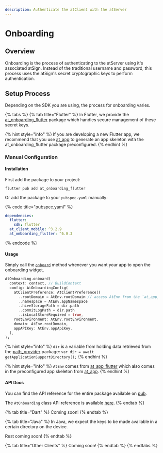 ```yaml
---
description: Authenticate the atClient with the atServer
---
```


# Onboarding

## Overview

Onboarding is the process of authenticating to the atServer using it's associated atSign. Instead of the traditional username and password, this process uses the atSign's secret cryptographic keys to perform authentication.

## Setup Process

Depending on the SDK you are using, the process for onboarding varies.

{% tabs %}
{% tab title="Flutter" %}
In Flutter, we provide the [at\_onboarding\_flutter](https://pub.dev/packages/at\_onboarding\_flutter) package which handles secure management of these secret keys.&#x20;

{% hint style="info" %}
If you are developing a new Flutter app, we recommend that you use [at\_app](https://pub.dev/packages/at\_app) to generate an app skeleton with the at\_onboarding\_flutter package preconfigured.
{% endhint %}

### Manual Configuration

#### Installation

First add the package to your project:

```
flutter pub add at_onboarding_flutter
```

Or add the package to your `pubspec.yaml` manually:

{% code title="pubspec.yaml" %}
```yaml
dependencies:
  flutter:
    sdk: flutter
  at_client_mobile: ^3.2.9
  at_onboarding_flutter: ^6.0.3
```
{% endcode %}

#### Usage

Simply call the [`onboard`](https://pub.dev/documentation/at\_onboarding\_flutter/latest/at\_onboarding/AtOnboarding/onboard.html) method whenever you want your app to open the onboarding widget.

```dart
AtOnboarding.onboard(
  context: context, // BuildContext
  config: AtOnboardingConfig(
    atClientPreference: AtClientPreference()
      ..rootDomain = AtEnv.rootDomain // access AtEnv from the `at_app_flutter` package
      ..namespace = AtEnv.appNamespace
      ..hiveStoragePath = dir.path
      ..commitLogPath = dir.path
      ..isLocalStoreRequired = true,
    rootEnvironment: AtEnv.rootEnvironment,
    domain: AtEnv.rootDomain,
    appAPIKey: AtEnv.appApiKey,
  ),
);
```

{% hint style="info" %}
`dir` is a variable from holding data retrieved from the [path\_provider](https://pub.dev/packages/path\_provider) package: `var dir = await getApplicationSupportDirectory();`
{% endhint %}

{% hint style="info" %}
`AtEnv` comes from [at\_app\_flutter](https://pub.dev/packages/at\_app\_flutter) which also comes in the preconfigured app skeleton from [at\_app](https://pub.dev/packages/at\_app).
{% endhint %}

#### API Docs

You can find the API reference for the entire package available on [pub](https://pub.dev/documentation/at\_onboarding\_flutter/latest/).

The `AtOnboarding` class API reference is available [here](https://pub.dev/documentation/at\_onboarding\_flutter/latest/at\_onboarding/AtOnboarding-class.html).
{% endtab %}

{% tab title="Dart" %}
Coming soon!
{% endtab %}

{% tab title="Java" %}
In Java, we expect the keys to be made available in a certain directory on the device.

Rest coming soon!
{% endtab %}

{% tab title="Other Clients" %}
Coming soon!
{% endtab %}
{% endtabs %}



